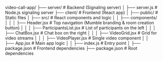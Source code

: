 video-call-app/
├── server/ # Backend (Signaling server)
│ ├── server.js # Node.js signaling server
├── client/ # Frontend (React app)
│ ├── public/ # Static files
│ ├── src/ # React components and logic
│ │ ├── components/
│ │ │ ├── Header.jsx # Top navigation (Mumble branding & room creation button)
│ │ │ ├── ParticipantsList.jsx # List of participants on the left
│ │ │ ├── ChatBox.jsx # Chat box on the right
│ │ │ ├── VideoGrid.jsx # Grid for video streams
│ │ │ ├── VideoPlayer.jsx # Single video component
│ │ ├── App.jsx # Main app logic
│ │ ├── index.js # Entry point
│ ├── package.json # Frontend dependencies
├── package.json # Root dependencies
